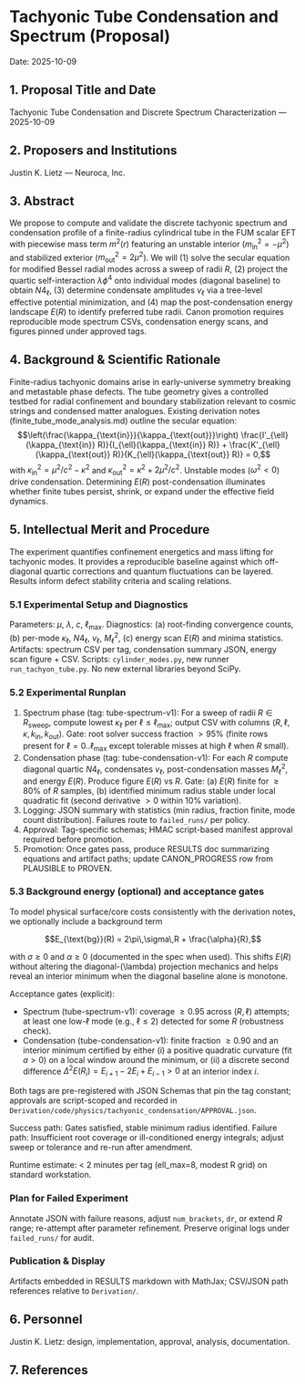 # Tachyonic Tube Condensation and Spectrum (Proposal)

Date: 2025-10-09

## 1. Proposal Title and Date

Tachyonic Tube Condensation and Discrete Spectrum Characterization — 2025-10-09

## 2. Proposers and Institutions

Justin K. Lietz — Neuroca, Inc.

## 3. Abstract

We propose to compute and validate the discrete tachyonic spectrum and condensation profile of a finite-radius cylindrical tube in the FUM scalar EFT with piecewise mass term $m^2(r)$ featuring an unstable interior ($m_{\text{in}}^2=-\mu^2$) and stabilized exterior ($m_{\text{out}}^2=2\mu^2$). We will (1) solve the secular equation for modified Bessel radial modes across a sweep of radii $R$, (2) project the quartic self-interaction $\lambda \phi^4$ onto individual modes (diagonal baseline) to obtain $N4_\ell$, (3) determine condensate amplitudes $v_\ell$ via a tree-level effective potential minimization, and (4) map the post-condensation energy landscape $E(R)$ to identify preferred tube radii. Canon promotion requires reproducible mode spectrum CSVs, condensation energy scans, and figures pinned under approved tags.

## 4. Background & Scientific Rationale

Finite-radius tachyonic domains arise in early-universe symmetry breaking and metastable phase defects. The tube geometry gives a controlled testbed for radial confinement and boundary stabilization relevant to cosmic strings and condensed matter analogues. Existing derivation notes (finite_tube_mode_analysis.md) outline the secular equation:
$$\left(\frac{\kappa_{\text{in}}}{\kappa_{\text{out}}}\right) \frac{I'_{\ell}(\kappa_{\text{in}} R)}{I_{\ell}(\kappa_{\text{in}} R)} + \frac{K'_{\ell}(\kappa_{\text{out}} R)}{K_{\ell}(\kappa_{\text{out}} R)} = 0,$$
with $\kappa_{\text{in}}^2 = \mu^2/c^2 - \kappa^2$ and $\kappa_{\text{out}}^2 = \kappa^2 + 2\mu^2/c^2$. Unstable modes ($\omega^2 < 0$) drive condensation. Determining $E(R)$ post-condensation illuminates whether finite tubes persist, shrink, or expand under the effective field dynamics.

## 5. Intellectual Merit and Procedure

The experiment quantifies confinement energetics and mass lifting for tachyonic modes. It provides a reproducible baseline against which off-diagonal quartic corrections and quantum fluctuations can be layered. Results inform defect stability criteria and scaling relations.

### 5.1 Experimental Setup and Diagnostics

Parameters: $\mu$, $\lambda$, $c$, $\ell_{\max}$. Diagnostics: (a) root-finding convergence counts, (b) per-mode $\kappa_\ell$, $N4_\ell$, $v_\ell$, $M_\ell^2$, (c) energy scan $E(R)$ and minima statistics. Artifacts: spectrum CSV per tag, condensation summary JSON, energy scan figure + CSV. Scripts: `cylinder_modes.py`, new runner `run_tachyon_tube.py`. No new external libraries beyond SciPy.

### 5.2 Experimental Runplan

1. Spectrum phase (tag: tube-spectrum-v1): For a sweep of radii $R \in R_{\text{sweep}}$, compute lowest $\kappa_\ell$ per $\ell \le \ell_{\max}$; output CSV with columns $(R, \ell, \kappa, k_{\text{in}}, k_{\text{out}})$. Gate: root solver success fraction $>95\%$ (finite rows present for $\ell=0..\ell_{\max}$ except tolerable misses at high $\ell$ when $R$ small).
2. Condensation phase (tag: tube-condensation-v1): For each $R$ compute diagonal quartic $N4_\ell$, condensates $v_\ell$, post-condensation masses $M_\ell^2$, and energy $E(R)$. Produce figure $E(R)$ vs $R$. Gate: (a) $E(R)$ finite for $\ge 80\%$ of $R$ samples, (b) identified minimum radius stable under local quadratic fit (second derivative $>0$ within 10% variation).
3. Logging: JSON summary with statistics (min radius, fraction finite, mode count distribution). Failures route to `failed_runs/` per policy.
4. Approval: Tag-specific schemas; HMAC script-based manifest approval required before promotion.
5. Promotion: Once gates pass, produce RESULTS doc summarizing equations and artifact paths; update CANON_PROGRESS row from PLAUSIBLE to PROVEN.

### 5.3 Background energy (optional) and acceptance gates

To model physical surface/core costs consistently with the derivation notes, we optionally include a background term

$$E_{\text{bg}}(R) = 2\pi\,\sigma\,R + \frac{\alpha}{R},$$

with $\sigma \ge 0$ and $\alpha \ge 0$ (documented in the spec when used). This shifts $E(R)$ without altering the diagonal-\(\lambda\) projection mechanics and helps reveal an interior minimum when the diagonal baseline alone is monotone.

Acceptance gates (explicit):

- Spectrum (tube-spectrum-v1): coverage $\ge 0.95$ across $(R,\ell)$ attempts; at least one low-$\ell$ mode (e.g., $\ell\le 2$) detected for some $R$ (robustness check).
- Condensation (tube-condensation-v1): finite fraction $\ge 0.90$ and an interior minimum certified by either (i) a positive quadratic curvature (fit $a>0$) on a local window around the minimum, or (ii) a discrete second difference $\Delta^2 E(R_i) = E_{i+1}-2E_i+E_{i-1} > 0$ at an interior index $i$.

Both tags are pre-registered with JSON Schemas that pin the tag constant; approvals are script-scoped and recorded in `Derivation/code/physics/tachyonic_condensation/APPROVAL.json`.

Success path: Gates satisfied, stable minimum radius identified. Failure path: Insufficient root coverage or ill-conditioned energy integrals; adjust sweep or tolerance and re-run after amendment.

Runtime estimate: < 2 minutes per tag (ell_max=8, modest R grid) on standard workstation.

### Plan for Failed Experiment

Annotate JSON with failure reasons, adjust `num_brackets`, `dr`, or extend $R$ range; re-attempt after parameter refinement. Preserve original logs under `failed_runs/` for audit.

### Publication & Display

Artifacts embedded in RESULTS markdown with MathJax; CSV/JSON path references relative to `Derivation/`.

## 6. Personnel

Justin K. Lietz: design, implementation, approval, analysis, documentation.

## 7. References
